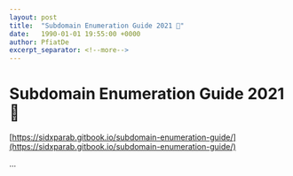 ```yaml
---
layout: post
title:  "Subdomain Enumeration Guide 2021 📖"
date:   1990-01-01 19:55:00 +0000
author: PfiatDe
excerpt_separator: <!--more-->
---
```


# Subdomain Enumeration Guide 2021 📖
[https://sidxparab.gitbook.io/subdomain-enumeration-guide/](https://sidxparab.gitbook.io/subdomain-enumeration-guide/)

...
<!--more-->
